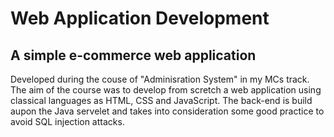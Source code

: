 # Web Application Development
## A simple e-commerce web application

Developed during the couse of "Adminisration System" in my MCs track. 
The aim of the course was to develop from scretch a web application using classical languages as HTML, CSS and JavaScript. 
The back-end is build aupon the Java servelet and takes into consideration some good practice to avoid SQL injection attacks.
